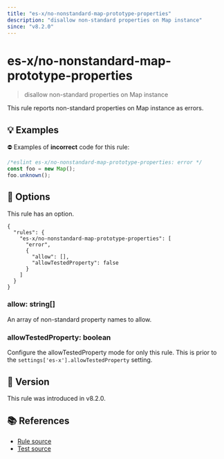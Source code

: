 ```yaml
---
title: "es-x/no-nonstandard-map-prototype-properties"
description: "disallow non-standard properties on Map instance"
since: "v8.2.0"
---
```


# es-x/no-nonstandard-map-prototype-properties
> disallow non-standard properties on Map instance

This rule reports non-standard properties on Map instance as errors.

## 💡 Examples

⛔ Examples of **incorrect** code for this rule:

<eslint-playground type="bad">

```js
/*eslint es-x/no-nonstandard-map-prototype-properties: error */
const foo = new Map();
foo.unknown();
```

</eslint-playground>

## 🔧 Options

This rule has an option.

```jsonc
{
  "rules": {
    "es-x/no-nonstandard-map-prototype-properties": [
      "error",
      {
        "allow": [],
        "allowTestedProperty": false
      }
    ]
  }
}
```

### allow: string[]

An array of non-standard property names to allow.

### allowTestedProperty: boolean

Configure the allowTestedProperty mode for only this rule.
This is prior to the `settings['es-x'].allowTestedProperty` setting.

## 🚀 Version

This rule was introduced in v8.2.0.

## 📚 References

- [Rule source](https://github.com/eslint-community/eslint-plugin-es-x/blob/master/lib/rules/no-nonstandard-map-prototype-properties.js)
- [Test source](https://github.com/eslint-community/eslint-plugin-es-x/blob/master/tests/lib/rules/no-nonstandard-map-prototype-properties.js)

